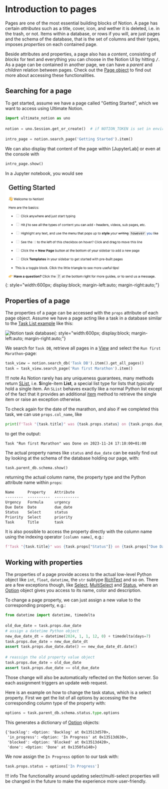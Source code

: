 # Introduction to pages

Pages are one of the most essential building blocks of Notion.
A page has certain *attributes* such as a title, cover, icon, and wether it is deleted, i.e.
in the trash, or not.
Items within a database, or rows if you will, are just pages and the schema of the database,
that is the set of columns and their types, imposes *properties* on each contained page.

Beside attributes and properties, a page also has a *content*, consisting of *blocks* for text
and everything you can choose in the Notion UI by hitting <kbd>/</kbd>. As a page can be contained
in another page, we can have a *parent* and *children* relation between pages.
Check out the [Page object] to find out more about accessing these functionalities.

## Searching for a page

To get started, assume we have a page called "Getting Started", which we want to access using Ultimate Notion.

```python
import ultimate_notion as uno

notion = uno.Session.get_or_create()  # if NOTION_TOKEN is set in environment

intro_page = notion.search_page('Getting Started').item()
```

We can also display that content of the page within [JupyterLab] or even at the console with

```python
intro_page.show()
```

In a Jupyter notebook, you would see

![Getting started page](../assets/images/notion-getting-started-page.png){: style="width:600px; display:block; margin-left:auto; margin-right:auto;"}

## Properties of a page

The properties of a page can be accessed with the `props` attribute of each page object.
Assume we have a page acting like a task in a database similar to the [Task List example] like this:

![Notion task database](../assets/images/notion-task-db.png){: style="width:600px; display:block; margin-left:auto; margin-right:auto;"}

We search for `Task DB`, retrieve all pages in a [View] and select the `Run first Marathon`-page:

```python
task_view = notion.search_db('Task DB').item().get_all_pages()
task = task_view.search_page('Run first Marathon').item()
```

!!! note
    As Notion rarely has any uniqueness guarantees, many methods return [SList], i.e. <b>S</b>ingle-item **List**,
    a special list type for lists that *typically* hold a single item. An `SList` behaves exactly like
    a normal Python list except of the fact that it provides an additional [item] method to retrieve the
    single item or raise an exception otherwise.

To check again for the date of the marathon, and also if we completed this task, we can use `props.col_name`, like

```python
print(f'Task "{task.title}" was {task.props.status} on {task.props.due_date}')
```

to get the output:

```console
Task "Run first Marathon" was Done on 2023-11-24 17:10:00+01:00
```

The actual property names like `status` and `due_date` can be easily find out by looking at the schema of the database
holding our page, with:

```python
task.parent_db.schema.show()
```

returning the actual column name, the property type and the Python attribute name within `props`:

```console
Name      Property    Attribute
--------  ----------  -----------
Urgency   Formula     urgency
Due Date  Date        due_date
Status    Select      status
Priority  Select      priority
Task      Title       task
```

It is also possible to access the property directly with the column name using the indexing operator
`[column name]`, e.g.:

```python
f'Task "{task.title}" was {task.props["Status"]} on {task.props["Due Date"]}'
```

## Working with properties

The properties of a page provide access to the actual low-level Python object like `int`, `float`, `datetime`,
the `str` subtype [RichText] and so on. There are a few exceptions though, like [Select], [MultiSelect] and [Status],
where an [Option] object gives you access to its name, color and description.

To change a page property, we can just assign a new value to the corresponding property, e.g.:

```python
from datetime import datetime, timedelta

old_due_date = task.props.due_date
# assign a datetime Python object
new_due_date_dt = datetime(2024, 1, 1, 12, 0) + timedelta(days=7)
task.props.due_date = new_due_date_dt
assert task.props.due_date.date() == new_due_date_dt.date()

# reassign the old property value object
task.props.due_date = old_due_date
assert task.props.due_date == old_due_date
```

Those change will also be automatically reflected on the Notion server. So each assignment
triggers an update web request.

Here is an example on how to change the task status, which is a select property. First we
get the list of all options by accessing the the corresponding column type of the property with:

```python
options = task.parent_db.schema.status.type.options
```

This generates a dictionary of [Option] objects:

```console
{'backlog': <Option: 'Backlog' at 0x13513d570>,
 'in_progress': <Option: 'In Progress' at 0x13513d630>,
 'blocked': <Option: 'Blocked' at 0x13513d420>,
 'done': <Option: 'Done' at 0x1350fa140>}
```

We now assign the `In Progress` option to our task with:

```python
task.props.status = options['In Progress']
```

!!! info
    The functionality around updating select/multi-select properties will be changed in
    the future to make the experience more user-friendly.

[Page object]: ../../reference/ultimate_notion/page/#ultimate_notion.page.Page
[Task List example]: ../../examples/simple_taskdb/
[View]: ../../reference/ultimate_notion/view/#ultimate_notion.view.View
[SList]: ../../reference/ultimate_notion/utils/#ultimate_notion.utils.SList
[item]: ../../reference/ultimate_notion/utils/#ultimate_notion.utils.SList.item
[PropertyValue]: ../../reference/ultimate_notion/props/#ultimate_notion.props.PropertyValue
[RichText]: ../../reference/ultimate_notion/objects/#ultimate_notion.objects.RichText
[Option]: ../../reference/ultimate_notion/objects/#ultimate_notion.objects.Option
[Select]: ../../reference/ultimate_notion/props/#ultimate_notion.props.Select
[MultiSelect]: ../../reference/ultimate_notion/props/#ultimate_notion.props.MultiSelect
[Status]: ../../reference/ultimate_notion/props/#ultimate_notion.props.Status
